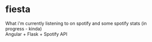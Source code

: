 # fiesta
What i'm currently listening to on spotify and some spotify stats (in progress - kinda) \
Angular + Flask + Spotify API
